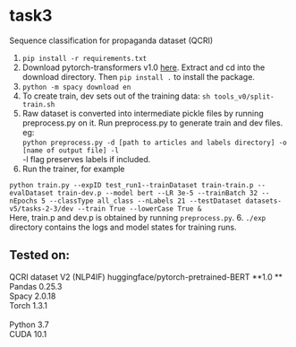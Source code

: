 # task3
Sequence classification for propaganda dataset (QCRI)

1. ```pip install -r requirements.txt```
2. Download pytorch-transformers v1.0 [here](https://github.com/huggingface/transformers/releases?after=1.0). Extract and cd into the download directory. Then ```pip install .``` to install the package. 
2. ```python -m spacy download en```
3. To create train, dev sets out of the training data: ```sh tools_v0/split-train.sh``` 
4. Raw dataset is converted into intermediate pickle files by running preprocess.py on it. Run preprocess.py to generate train and dev files.
eg: <br>
```python preprocess.py -d [path to articles and labels directory] -o [name of output file] -l```
<br>-l flag preserves labels if included. 
5. Run the trainer, for example <br>

```python train.py --expID test_run1--trainDataset train-train.p --evalDataset train-dev.p --model bert --LR 3e-5 --trainBatch 32 --nEpochs 5 --classType all_class --nLabels 21 --testDataset datasets-v5/tasks-2-3/dev --train True --lowerCase True & ``` <br>
Here, train.p and dev.p is obtained by running ```preprocess.py```. 
6. ```./exp``` directory contains the logs and model states for training runs. 

## Tested on:
QCRI dataset V2 (NLP4IF) 
huggingface/pytorch-pretrained-BERT **1.0 **<br>
Pandas 0.25.3 <br>
Spacy 2.0.18 <br>
Torch 1.3.1 <br>
<br>
Python 3.7 <br>
CUDA 10.1


